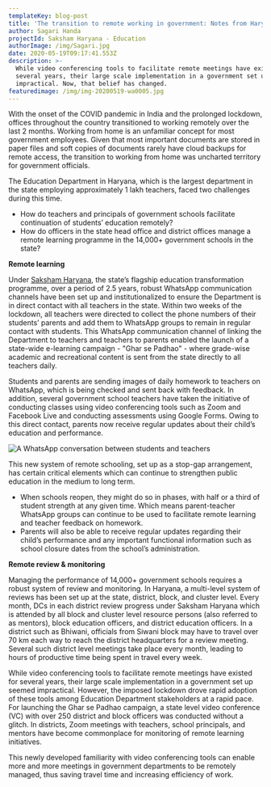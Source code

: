 ```yaml
---
templateKey: blog-post
title: 'The transition to remote working in government: Notes from Haryana'
author: Sagari Handa
projectId: Saksham Haryana - Education
authorImage: /img/Sagari.jpg
date: 2020-05-19T09:17:41.553Z
description: >-
  While video conferencing tools to facilitate remote meetings have existed for
  several years, their large scale implementation in a government set up seemed
  impractical. Now, that belief has changed. 
featuredimage: /img/img-20200519-wa0005.jpg
---
```

With the onset of the COVID pandemic in India and the prolonged lockdown, offices throughout the country transitioned to working remotely over the last 2 months. Working from home is an unfamiliar concept for most government employees. Given that most important documents are stored in paper files and soft copies of documents rarely have cloud backups for remote access, the transition to working from home was uncharted territory for government officials. 

The Education Department in Haryana, which is the largest department in the state employing approximately 1 lakh teachers, faced two challenges during this time.

* How do teachers and principals of government schools facilitate continuation of students’ education remotely?
* How do officers in the state head office and district offices manage a remote learning programme in the 14,000+ government schools in the state?

**Remote learning**

Under [Saksham Haryana](https://www.samagragovernance.in/project/saksham-education/), the state’s flagship education transformation programme, over a period of 2.5 years, robust WhatsApp communication channels have been set up and institutionalized to ensure the Department is in direct contact with all teachers in the state. Within two weeks of the lockdown, all teachers were directed to collect the phone numbers of their students’ parents and add them to WhatsApp groups to remain in regular contact with students. This WhatsApp communication channel of linking the Department to teachers and teachers to parents enabled the launch of a state-wide e-learning campaign - "Ghar se Padhao" - where grade-wise academic and recreational content is sent from the state directly to all teachers daily. 

Students and parents are sending images of daily homework to teachers on WhatsApp, which is being checked and sent back with feedback. In addition, several government school teachers have taken the initiative of conducting classes using video conferencing tools such as Zoom and Facebook Live and conducting assessments using Google Forms. Owing to this direct contact, parents now receive regular updates about their child’s education and performance. 

![](/img/sagari-blog_small1.png "A WhatsApp conversation between students and teachers")



This new system of remote schooling, set up as a stop-gap arrangement, has certain critical elements which can continue to strengthen public education in the medium to long term. 

* When schools reopen, they might do so in phases, with half or a third of student strength at any given time. Which means parent-teacher WhatsApp groups can continue to be used to facilitate remote learning and teacher feedback on homework. 
* Parents will also be able to receive regular updates regarding their child’s performance and any important functional information such as school closure dates  from the school’s administration.

**Remote review & monitoring**

Managing the performance of 14,000+ government schools requires a robust system of review and monitoring. In Haryana, a multi-level system of reviews has been set up at the state, district, block, and cluster level. Every month, DCs in each district review progress under Saksham Haryana which is attended by all block and cluster level resource persons (also referred to as mentors), block education officers, and district education officers. In a district such as Bhiwani, officials from Siwani block may have to travel over 70 km each way to reach the district headquarters for a review meeting. Several such district level meetings take place every month, leading to hours of productive time being spent in travel every week.  

While video conferencing tools to facilitate remote meetings have existed for several years, their large scale implementation in a government set up seemed impractical. However, the imposed lockdown drove rapid adoption of these tools among Education Department stakeholders at a rapid pace. For launching the Ghar se Padhao campaign, a state level video conference (VC) with over 250 district and block officers was conducted without a glitch. In districts, Zoom meetings with teachers, school principals, and mentors have become commonplace for monitoring of remote learning  initiatives. 

This newly developed familiarity with video conferencing tools can enable more and more meetings in government departments to be remotely managed, thus saving travel time and increasing efficiency of work.
